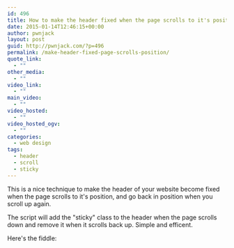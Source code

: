 ```yaml
---
id: 496
title: How to make the header fixed when the page scrolls to it's position
date: 2015-01-14T12:46:15+00:00
author: pwnjack
layout: post
guid: http://pwnjack.com/?p=496
permalink: /make-header-fixed-page-scrolls-position/
quote_link:
  - ""
other_media:
  - ""
video_link:
  - ""
main_video:
  - ""
video_hosted:
  - ""
video_hosted_ogv:
  - ""
categories:
  - web design
tags:
  - header
  - scroll
  - sticky
---
```

This is a nice technique to make the header of your website become fixed when the page scrolls to it's position, and go back in position when you scroll up again.

The script will add the "sticky" class to the header when the page scrolls down and remove it when it scrolls back up. Simple and efficent.

Here's the fiddle:

<p><script async src="//jsfiddle.net/pwnjack/nhj3h4vu/embed/"></script></p>